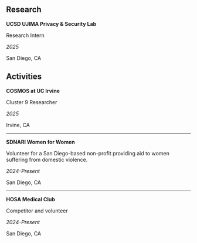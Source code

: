 


## Research
**UCSD UJIMA Privacy & Security Lab**

Research Intern

_2025_

San Diego, CA

## Activities
**COSMOS at UC Irvine**

Cluster 9 Researcher

_2025_

Irvine, CA

* * * 

**SDNARI Women for Women**

Volunteer for a San Diego-based non-profit providing aid to women suffering from domestic violence.

_2024-Present_

San Diego, CA

* * *

**HOSA Medical Club**

Competitor and volunteer 

_2024-Present_

San Diego, CA
